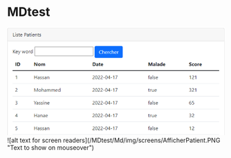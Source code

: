 # MDtest
<img src="/Md/img/screens/AfficherPatient.PNG"/>
![alt text for screen readers](/MDtest/Md/img/screens/AfficherPatient.PNG "Text to show on mouseover")
